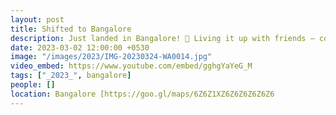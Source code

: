 ```yaml
---
layout: post
title: Shifted to Bangalore
description: Just landed in Bangalore! 🛬 Living it up with friends – cooking, working together at the same company, and having a blast! 🍲💼🎉 Bangalore vibes are treating us well! Though the place was off for us 🌆 #NewBeginnings
date: 2023-03-02 12:00:00 +0530
image: "/images/2023/IMG-20230324-WA0014.jpg"
video_embed: https://www.youtube.com/embed/gghgYaYeG_M
tags: ["_2023_", bangalore]
people: []
location: Bangalore [https://goo.gl/maps/6Z6Z1XZ6Z6Z6Z6Z6Z6
---
```

